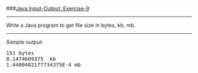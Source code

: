 ###[Java Input-Output: Exercise-9](https://www.w3resource.com/java-exercises/io/java-io-exercise-9.php)
***
<p>Write a Java program to get file size in bytes, kb, mb.</p>

***
_Sample output:_
<pre class="output">
151 bytes                                                                                                 
0.1474609375  kb                                                                                              
1.4400482177734375E-4 mb 
</pre>